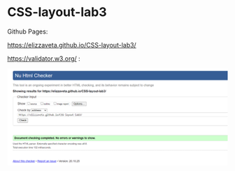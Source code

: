 # CSS-layout-lab3

Github Pages:

https://elizzaveta.github.io/CSS-layout-lab3/

https://validator.w3.org/ :

![Image alt](https://github.com/elizzaveta/CSS-layout-lab3/blob/main/Screenshot_105.png)
